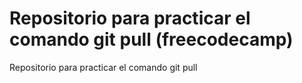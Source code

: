 # Repositorio para practicar el comando git pull (freecodecamp)
Repositorio para practicar el comando git pull
